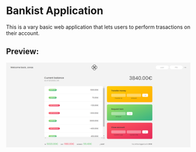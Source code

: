 # Bankist Application

This is a vary basic web application that lets users to perform trasactions on their account.

## Preview:

![Application Preview Here](./preview.png)
